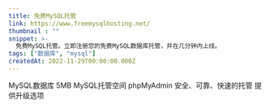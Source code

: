 ```yaml
---
title: 免费MySQL托管
link: https://www.freemysqlhosting.net/
thumbnail : ""
snippet: >-
  免费MySQL托管。立即注册您的免费MySQL数据库托管，并在几分钟内上线。
tags: ["数据库", "mysql"]
createdAt: 2022-11-29T00:00:00.000Z
---
```

MySQL数据库
5MB MySQL托管空间
phpMyAdmin
安全、可靠、快速的托管
提供升级选项